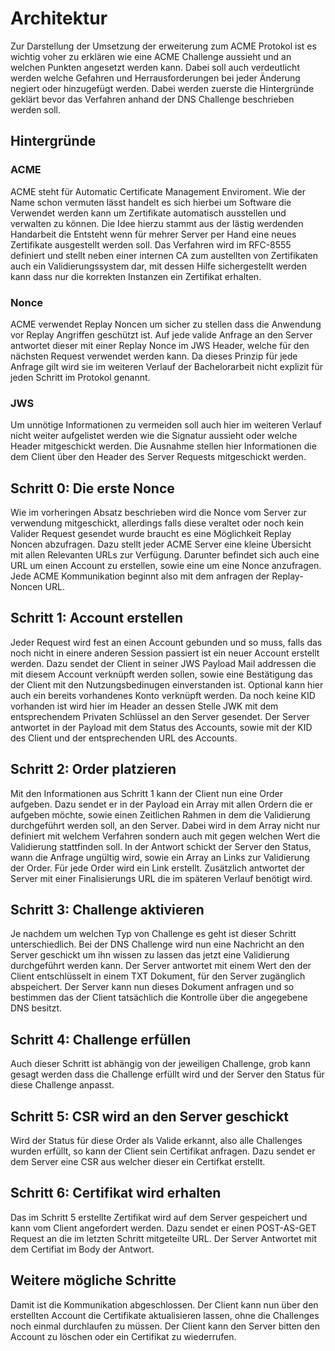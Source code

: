 # Architektur

Zur Darstellung der Umsetzung der erweiterung zum ACME Protokol ist es wichtig voher zu erklären wie eine ACME Challenge aussieht und an welchen Punkten angesetzt werden kann. Dabei soll auch verdeutlicht werden welche Gefahren und Herrausforderungen bei jeder Änderung negiert oder hinzugefügt werden. Dabei werden zuerste die Hintergründe geklärt bevor das Verfahren anhand der DNS Challenge beschrieben werden soll.

## Hintergründe
### ACME
ACME steht für Automatic Certificate Management Enviroment. Wie der Name schon vermuten lässt handelt es sich hierbei um Software die Verwendet werden kann um Zertifikate automatisch ausstellen und verwalten zu können. Die Idee hierzu stammt aus der lästig werdenden Handarbeit die Entsteht wenn für mehrer Server per Hand eine neues Zertifikate ausgestellt werden soll. Das Verfahren wird im RFC-8555 definiert und stellt neben einer internen CA zum austellten von Zertifikaten auch ein Validierungssystem dar, mit dessen Hilfe sichergestellt werden kann dass nur die korrekten Instanzen ein Zertifikat erhalten.

### Nonce
ACME verwendet Replay Noncen um sicher zu stellen dass die Anwendung vor Replay Angriffen geschützt ist. Auf jede valide Anfrage an den Server antwortet dieser mit einer Replay Nonce im JWS Header, welche für den nächsten Request verwendet werden kann. Da dieses Prinzip für jede Anfrage gilt wird sie im weiteren Verlauf der Bachelorarbeit nicht explizit für jeden Schritt im Protokol genannt.

### JWS
Um unnötige Informationen zu vermeiden soll auch hier im weiteren Verlauf nicht weiter aufgelistet werden wie die Signatur aussieht oder welche Header mitgeschickt werden. Die Ausnahme stellen hier Informationen die dem Client über den Header des Server Requests mitgeschickt werden.

## Schritt 0: Die erste Nonce
Wie im vorheringen Absatz beschrieben wird die Nonce vom Server zur verwendung mitgeschickt, allerdings falls diese veraltet oder noch kein Valider Request gesendet wurde braucht es eine Möglichkeit Replay Noncen abzufragen. Dazu stellt jeder ACME Server eine kleine Übersicht mit allen Relevanten URLs zur Verfügung. Darunter befindet sich auch eine URL um einen Account zu erstellen, sowie eine um eine Nonce anzufragen.
Jede ACME Kommunikation beginnt also mit dem anfragen der Replay-Noncen URL.

## Schritt 1: Account erstellen
Jeder Request wird fest an einen Account gebunden und so muss, falls das noch nicht in einere anderen Session passiert ist ein neuer Account erstellt werden. Dazu sendet der Client in seiner JWS Payload Mail addressen die mit diesem Account verknüpft werden sollen, sowie eine Bestätigung das der Client mit den Nutzungsbedinugen einverstanden ist. Optional kann hier auch ein bereits vorhandenes Konto verknüpft werden. Da noch keine KID vorhanden ist wird hier im Header an dessen Stelle JWK mit dem entsprechendem Privaten Schlüssel an den Server gesendet.
Der Server antwortet in der Payload mit dem Status des Accounts, sowie mit der KID des Client und der entsprechenden URL des Accounts.

## Schritt 2: Order platzieren
Mit den Informationen aus Schritt 1 kann der Client nun eine Order aufgeben. Dazu sendet er in der Payload ein Array mit allen Ordern die er aufgeben möchte, sowie einen Zeitlichen Rahmen in dem die Validierung durchgeführt werden soll, an den Server. Dabei wird in dem Array nicht nur definiert mit welchem Verfahren sondern auch mit gegen welchen Wert die Validierung stattfinden soll.
In der Antwort schickt der Server den Status, wann die Anfrage ungültig wird, sowie ein Array an Links zur Validierung der Order. Für jede Order wird ein Link erstellt. Zusätzlich antwortet der Server mit einer Finalisierungs URL die im späteren Verlauf benötigt wird.

## Schritt 3: Challenge aktivieren
Je nachdem um welchen Typ von Challenge es geht ist dieser Schritt unterschiedlich. Bei der DNS Challenge wird nun eine Nachricht an den Server geschickt um ihn wissen zu lassen das jetzt eine Validierung durchgeführt werden kann. Der Server antwortet mit einem Wert den der Client entschlüsselt in einem TXT Dokument, für den Server zugänglich abspeichert. Der Server kann nun dieses Dokument anfragen und so bestimmen das der Client tatsächlich die Kontrolle über die angegebene DNS besitzt.

## Schritt 4: Challenge erfüllen
Auch dieser Schritt ist abhängig von der jeweiligen Challenge, grob kann gesagt werden dass die Challenge erfüllt wird und der Server den Status für diese Challenge anpasst.

## Schritt 5: CSR wird an den Server geschickt
Wird der Status für diese Order als Valide erkannt, also alle Challenges wurden erfüllt, so kann der Client sein Certifikat anfragen. Dazu sendet er dem Server eine CSR aus welcher dieser ein Certifkat erstellt.

## Schritt 6: Certifikat wird erhalten
Das im Schritt 5 erstellte Zertifikat wird auf dem Server gespeichert und kann vom Client angefordert werden. Dazu sendet er einen POST-AS-GET Request an die im letzten Schritt mitgeteilte URL. Der Server Antwortet mit dem Certifiat im Body der Antwort.

## Weitere mögliche Schritte
Damit ist die Kommunikation abgeschlossen. Der Client kann nun über den erstellten Account die Certifikate aktualisieren lassen, ohne die Challenges noch einmal durchlaufen zu müssen. Der Client kann den Server bitten den Account zu löschen oder ein Certifikat zu wiederrufen.

<!--
## Einleitung

Das ist die Einleitung. Nam mollis congue tortor, sit amet convallis tortor mollis eget. Fusce viverra ut magna eu sagittis. Vestibulum at ultrices sapien, at elementum urna. Nam a blandit leo, non lobortis quam. Aliquam feugiat turpis vitae tincidunt ultricies. Mauris ullamcorper pellentesque nisl, vel molestie lorem viverra at.

## Methode

Suspendisse iaculis in lacus ut dignissim. Cras dignissim dictum eleifend. Suspendisse potenti. Suspendisse et nisi suscipit, vestibulum est at, maximus sapien. Sed ut diam tortor.

### Unterabschnitt 1 mit Beispielcode

Das ist der erste Teil der Methodik. Cras porta dui a dolor tincidunt placerat. Cras scelerisque sem et malesuada vestibulum. Vivamus faucibus ligula ac sodales consectetur. Aliquam vel tristique nisl. Aliquam erat volutpat. Pellentesque iaculis enim sit amet posuere facilisis. Integer egestas quam sit amet nunc maximus, id bibendum ex blandit.

Syntaxhervorhebung in Codeblöcken erreicht man mit drei "`" Zeichen vor und nach dem Codeblock.

```python
mood = 'happy'
if mood == 'happy':
    print("I am a happy robot")
```

### Unterabschnitt 2

Das ist der zweite Teil der Methodik. Proin tincidunt odio non sem mollis tristique. Fusce pharetra accumsan volutpat. In nec mauris vel orci rutrum dapibus nec ac nibh. Praesent malesuada sagittis nulla, eget commodo mauris ultricies eget. Suspendisse iaculis finibus ligula.

<!--
Kommentare können so hinzugefügt werden.

## Ergebnisse

Das sind die Ergebnisse. Ut accumsan tempus aliquam. Sed massa ex, egestas non libero id, imperdiet scelerisque augue. Duis rutrum ultrices arcu et ultricies. Proin vel elit eu magna mattis vehicula. Sed ex erat, fringilla vel feugiat ut, fringilla non diam.

## Auseinandersetzung

Das ist die Auseinandersetzung mit den Ergebnissen. Duis ultrices tempor sem vitae convallis. Pellentesque lobortis risus ac nisi varius bibendum. Phasellus volutpat aliquam varius. Mauris vitae neque quis libero volutpat finibus. Nunc diam metus, imperdiet vitae leo sed, varius posuere orci.

## Schlussfolgerung

Das ist die Schlussfolgerung des Kapitels. Praesent bibendum urna orci, a venenatis tellus venenatis at. Etiam ornare, est sed lacinia elementum, lectus diam tempor leo, sit amet elementum ex elit id ex. Ut ac viverra turpis. Quisque in nisl auctor, ornare dui ac, consequat tellus.

-->
